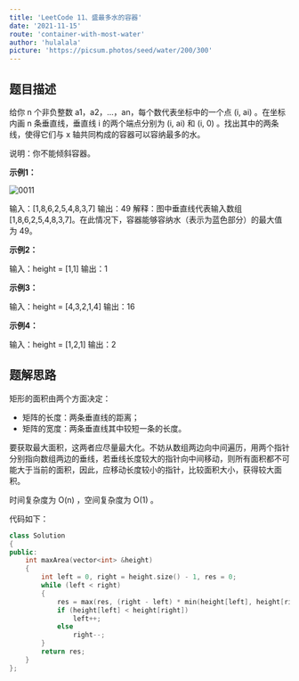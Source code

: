 ```yaml
---
title: 'LeetCode 11、盛最多水的容器'
date: '2021-11-15'
route: 'container-with-most-water'
author: 'hulalala'
picture: 'https://picsum.photos/seed/water/200/300'
---
```


## 题目描述

给你 n 个非负整数 a1，a2，...，an，每个数代表坐标中的一个点 (i, ai) 。在坐标内画 n 条垂直线，垂直线 i 的两个端点分别为 (i, ai) 和 (i, 0) 。找出其中的两条线，使得它们与 x 轴共同构成的容器可以容纳最多的水。

说明：你不能倾斜容器。

**示例1：**

![0011](https://aliyun-lc-upload.oss-cn-hangzhou.aliyuncs.com/aliyun-lc-upload/uploads/2018/07/25/question_11.jpg)

输入：[1,8,6,2,5,4,8,3,7]
输出：49
解释：图中垂直线代表输入数组 [1,8,6,2,5,4,8,3,7]。在此情况下，容器能够容纳水（表示为蓝色部分）的最大值为 49。

**示例2：**

输入：height = [1,1]
输出：1

**示例3：**

输入：height = [4,3,2,1,4]
输出：16

**示例4：**

输入：height = [1,2,1]
输出：2

## 题解思路

矩形的面积由两个方面决定：

* 矩阵的长度：两条垂直线的距离；
* 矩阵的宽度：两条垂直线其中较短一条的长度。

要获取最大面积，这两者应尽量最大化。不妨从数组两边向中间遍历，用两个指针分别指向数组两边的垂线，若垂线长度较大的指针向中间移动，则所有面积都不可能大于当前的面积，因此，应移动长度较小的指针，比较面积大小，获得较大面积。

时间复杂度为 O(n) ，空间复杂度为 O(1) 。

代码如下：

```cpp
class Solution
{
public:
    int maxArea(vector<int> &height)
    {
        int left = 0, right = height.size() - 1, res = 0;
        while (left < right)
        {
            res = max(res, (right - left) * min(height[left], height[right]));
            if (height[left] < height[right])
                left++;
            else
                right--;
        }
        return res;
    }
};

```
